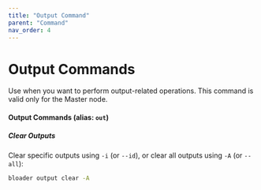 ```yaml
---
title: "Output Command"
parent: "Command"
nav_order: 4
---
```


# Output Commands

Use when you want to perform output-related operations. This command is valid only for the Master node.

#### Output Commands (alias: `out`)

##### Clear Outputs
Clear specific outputs using `-i` (or `--id`), or clear all outputs using `-A` (or `--all`):
```bash
bloader output clear -A
```